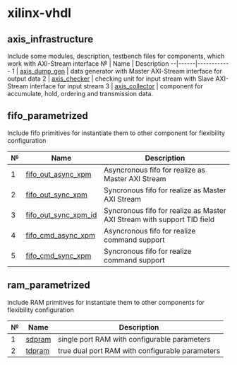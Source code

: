 # xilinx-vhdl

## axis_infrastructure

Include some modules, description, testbench files for components, which work with AXI-Stream interface
№ | Name | Description 
--|------|------------
1 | [axis_dump_gen](https://github.com/MasterPlayer/xilinx-vhdl/tree/master/axis_infrastructure/axis_dump_gen) | data generator with Master AXI-Stream interface for output data 
2 | [axis_checker](https://github.com/MasterPlayer/xilinx-vhdl/tree/master/axis_infrastructure/axis_dump_gen) | checking unit for input stream with Slave AXI-Stream interface for input stream
3 | [axis_collector](https://github.com/MasterPlayer/xilinx-vhdl/tree/master/axis_infrastructure/axis_collector) | component for accumulate, hold, ordering and transmission data. 

## fifo_parametrized 

Include fifo primitives for instantiate them to other component for flexibility configuration

№ | Name | Description 
--|------|------------
1 | [fifo_out_async_xpm](https://github.com/MasterPlayer/xilinx-vhdl/blob/master/fifo_parametrized/fifo_out_async_xpm/fifo_out_async_xpm.vhd) | Asyncronous fifo for realize as Master AXI Stream
2 | [fifo_out_sync_xpm](https://github.com/MasterPlayer/xilinx-vhdl/blob/master/fifo_parametrized/fifo_out_sync_xpm/fifo_out_sync_xpm.vhd) | Syncronous fifo for realize as Master AXI Stream
3 | [fifo_out_sync_xpm_id](https://github.com/MasterPlayer/xilinx-vhdl/blob/master/fifo_parametrized/fifo_out_sync_xpm_id/fifo_out_sync_xpm_id.vhd) | Syncronous fifo for realize as Master AXI Stream with support TID field
4 | [fifo_cmd_async_xpm](https://github.com/MasterPlayer/xilinx-vhdl/blob/master/fifo_parametrized/fifo_cmd_async_xpm/fifo_cmd_async_xpm.vhd) | Asyncronous fifo for realize command support
5 | [fifo_cmd_sync_xpm](https://github.com/MasterPlayer/xilinx-vhdl/blob/master/fifo_parametrized/fifo_cmd_sync_xpm/fifo_cmd_sync_xpm.vhd) | Syncronous fifo for realize command support 

## ram_parametrized

include RAM primitives for instantiate them to other components for flexibility configuration

№ | Name | Description 
--|------|------------
1 | [sdpram](https://github.com/MasterPlayer/xilinx-vhdl/tree/master/ram_parametrized/sdpram_xpm) | single port RAM with configurable parameters
2 | [tdpram](https://github.com/MasterPlayer/xilinx-vhdl/blob/master/ram_parametrized/tdpram_xpm/tdpram_xpm.vhd) | true dual port RAM with configurable parameters

